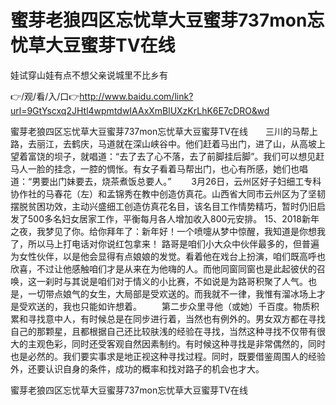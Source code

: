 # 蜜芽老狼四区忘忧草大豆蜜芽737mon忘忧草大豆蜜芽TV在线
娃试穿山娃有点不想父亲说城里不比乡有

👉/观/看/入/口👉http://www.baidu.com/link?url=9GtYscxq2JHtl4wpmtdwIAAxXmBlUXzKrLhK6E7cDRO&wd

蜜芽老狼四区忘忧草大豆蜜芽737mon忘忧草大豆蜜芽TV在线　　三川的马帮上路，去丽江，去鹤庆，马道就在深山峡谷中。他们赶着马出门，进了山，从高坡上望着富饶的坝子，就唱道：“去了去了心不落，去了前脚挂后脚”。我们可以想见赶马人一脸的挂念，一腔的惆怅。有女子看着马帮出门，也心有所感，她们也唱道：“男要出门妹要去，烧茶煮饭总要人。”
　　3月26日，云州区好子妇细工专科协作社的马春花（左）和孟锦秀在教中创造仿真花。山西省大同市云州区为了坚韧摆脱贫困功效，主动兴盛细工创造仿真花名目，该名目工作情势精巧，暂时仍旧启发了500多名妇女居家工作，平衡每月各人增加收入800元安排。
	15、2018新年之夜，我梦见了你。给你拜年了：新年好！一个喷嚏从梦中惊醒，我知道是你想我了，所以马上打电话对你说红包拿来！
路哥是咱们小大众中伙伴最多的，但普遍为女性伙伴，以是他会显得有点娘娘的发觉。看着他在戏台上扮演，咱们既高呼也欣喜，不过让他感触咱们才是从来在为他嗨的人。而他同窗同窗也是此起彼伏的召唤，这一刹时与其说是咱们对于情义的小比赛，不如说是为路哥积聚了人气。也是，一切带点娘气的女生，大局部是受欢送的。而我就不一律，我惟有溜冰场上才是受欢送的，我也只能如许想着。
　　第二步众里寻他（或她）千百度。物质积累和寻找意中人，有时候总是在同步进行着，当然也有例外的。男女双方都在寻找自己的那颗星，且都根据自己还比较肤浅的经验在寻找，当然这种寻找不仅带有很大的主观色彩，同时还受客观自然因素制约。有时候这种寻找是非常偶然的，同时也是必然的。我们要实事求是地正视这种寻找过程。同时，既要借鉴周围人的经验外，还要认识自身的条件，成功的概率和找对路子的机会也才大。

蜜芽老狼四区忘忧草大豆蜜芽737mon忘忧草大豆蜜芽TV在线
